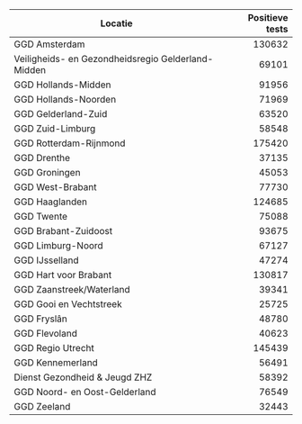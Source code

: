 | Locatie | Positieve tests |
|---------|----------------:|
| GGD Amsterdam                            | 130632 |
| Veiligheids- en Gezondheidsregio Gelderland-Midden | 69101 |
| GGD Hollands-Midden                      | 91956 |
| GGD Hollands-Noorden                     | 71969 |
| GGD Gelderland-Zuid                      | 63520 |
| GGD Zuid-Limburg                         | 58548 |
| GGD Rotterdam-Rijnmond                   | 175420 |
| GGD Drenthe                              | 37135 |
| GGD Groningen                            | 45053 |
| GGD West-Brabant                         | 77730 |
| GGD Haaglanden                           | 124685 |
| GGD Twente                               | 75088 |
| GGD Brabant-Zuidoost                     | 93675 |
| GGD Limburg-Noord                        | 67127 |
| GGD IJsselland                           | 47274 |
| GGD Hart voor Brabant                    | 130817 |
| GGD Zaanstreek/Waterland                 | 39341 |
| GGD Gooi en Vechtstreek                  | 25725 |
| GGD Fryslân                              | 48780 |
| GGD Flevoland                            | 40623 |
| GGD Regio Utrecht                        | 145439 |
| GGD Kennemerland                         | 56491 |
| Dienst Gezondheid & Jeugd ZHZ            | 58392 |
| GGD Noord- en Oost-Gelderland            | 76549 |
| GGD Zeeland                              | 32443 |
